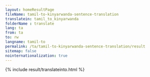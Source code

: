 ```yaml
---
layout: homeResultPage
fileName: tamil-to-kinyarwanda-sentence-translation
translatein: tamil_to_kinyarwanda
folderName : translate
lang: ta
from: ta
to: rw
langname: tamil-to
permalink: /ta/tamil-to-kinyarwanda-sentence-translation/result
sitemap: false
nointernationalization: true
---
```

{% include result/translateinto.html %}

<script src="/js/result/translation.js" data-foldername="{{page.folderName}}" data-lang="{{page.lang}}"></script>
